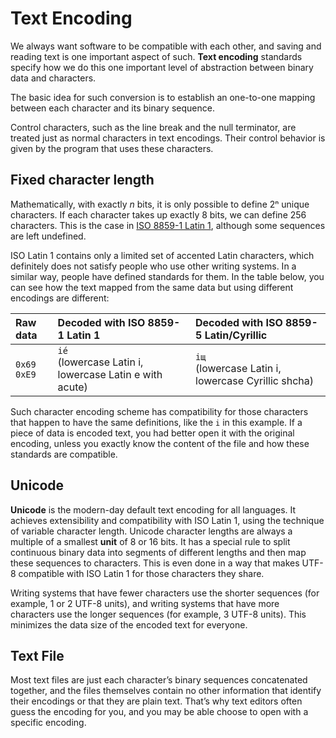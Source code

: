 # Text Encoding

We always want software to be compatible with each other, and saving and reading text is one important aspect of such. **Text encoding** standards specify how we do this one important level of abstraction between binary data and characters.

The basic idea for such conversion is to establish an one-to-one mapping between each character and its binary sequence.

Control characters, such as the line break and the null terminator, are treated just as normal characters in text encodings. Their control behavior is given by the program that uses these characters.

## Fixed character length

Mathematically, with exactly _n_ bits, it is only possible to define 2ⁿ unique characters. If each character takes up exactly 8 bits, we can define 256 characters. This is the case in [ISO 8859-1 Latin 1](https://en.wikipedia.org/wiki/ISO/IEC_8859-1#Code_page_layout), although some sequences are left undefined.

ISO Latin 1 contains only a limited set of accented Latin characters, which definitely does not satisfy people who use other writing systems. In a similar way, people have defined standards for them. In the table below, you can see how the text mapped from the same data but using different encodings are different:

| Raw data     | Decoded with ISO 8859-1 Latin 1                            | Decoded with ISO 8859-5 Latin/Cyrillic                 |
|:------------ |:---------------------------------------------------------- |:------------------------------------------------------ |
| `0x69 0xE9`  | `ié`<br/>(lowercase Latin i, lowercase Latin e with acute) | `iщ`<br/>(lowercase Latin i, lowercase Cyrillic shcha) |

Such character encoding scheme has compatibility for those characters that happen to have the same definitions, like the `i` in this example. If a piece of data is encoded text, you had better open it with the original encoding, unless you exactly know the content of the file and how these standards are compatible.

## Unicode

**Unicode** is the modern-day default text encoding for all languages. It achieves extensibility and compatibility with ISO Latin 1, using the technique of variable character length. Unicode character lengths are always a multiple of a smallest **unit** of 8 or 16 bits. It has a special rule to split continuous binary data into segments of different lengths and then map these sequences to characters. This is even done in a way that makes UTF-8 compatible with ISO Latin 1 for those characters they share.

Writing systems that have fewer characters use the shorter sequences (for example, 1 or 2 UTF-8 units), and writing systems that have more characters use the longer sequences (for example, 3 UTF-8 units). This minimizes the data size of the encoded text for everyone.

## Text File

Most text files are just each character’s binary sequences concatenated together, and the files themselves contain no other information that identify their encodings or that they are plain text. That’s why text editors often guess the encoding for you, and you may be able choose to open with a specific encoding.
